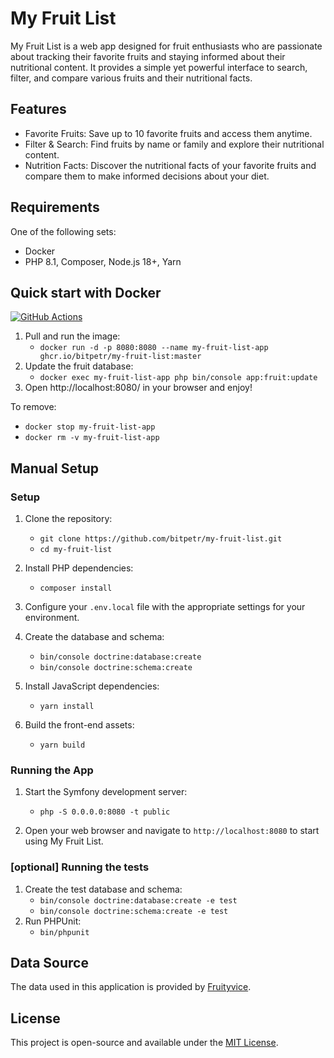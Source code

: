 My Fruit List
=============

My Fruit List is a web app designed for fruit enthusiasts who are passionate about tracking their favorite fruits and
staying informed about their nutritional content. It provides a simple yet powerful interface to search, filter, and
compare various fruits and their nutritional facts.

Features
--------

- Favorite Fruits: Save up to 10 favorite fruits and access them anytime.
- Filter & Search: Find fruits by name or family and explore their nutritional content.
- Nutrition Facts: Discover the nutritional facts of your favorite fruits and compare them to make informed decisions
  about your diet.

Requirements
------------

One of the following sets:

- Docker
- PHP 8.1, Composer, Node.js 18+, Yarn

Quick start with Docker
-----------------------
[![GitHub Actions](https://github.com/bitpetr/my-fruit-list/actions/workflows/docker-publish.yml/badge.svg)](https://github.com/bitpetr/my-fruit-list/actions/workflows/docker-publish.yml)

1. Pull and run the image:
    + `docker run -d -p 8080:8080 --name my-fruit-list-app ghcr.io/bitpetr/my-fruit-list:master`
2. Update the fruit database:
    + `docker exec my-fruit-list-app php bin/console app:fruit:update`
3. Open http://localhost:8080/ in your browser and enjoy!

To remove:

+ `docker stop my-fruit-list-app`
+ `docker rm -v my-fruit-list-app`

Manual Setup
------------

### Setup
1. Clone the repository:
    + `git clone https://github.com/bitpetr/my-fruit-list.git`
    + `cd my-fruit-list`

2. Install PHP dependencies:
    + `composer install`

3. Configure your `.env.local` file with the appropriate settings for your environment.

4. Create the database and schema:
    + `bin/console doctrine:database:create`
    + `bin/console doctrine:schema:create`

5. Install JavaScript dependencies:
    + `yarn install`

6. Build the front-end assets:
    + `yarn build`

### Running the App
1. Start the Symfony development server:
    + `php -S 0.0.0.0:8080 -t public`

2. Open your web browser and navigate to `http://localhost:8080` to start using My Fruit List.

### [optional] Running the tests
1. Create the test database and schema:
   + `bin/console doctrine:database:create -e test`
   + `bin/console doctrine:schema:create -e test`
2. Run PHPUnit:
   + `bin/phpunit`

Data Source
-----------

The data used in this application is provided by [Fruityvice](https://www.fruityvice.com/).

License
-------

This project is open-source and available under the [MIT License](https://chat.openai.com/chat/LICENSE).
